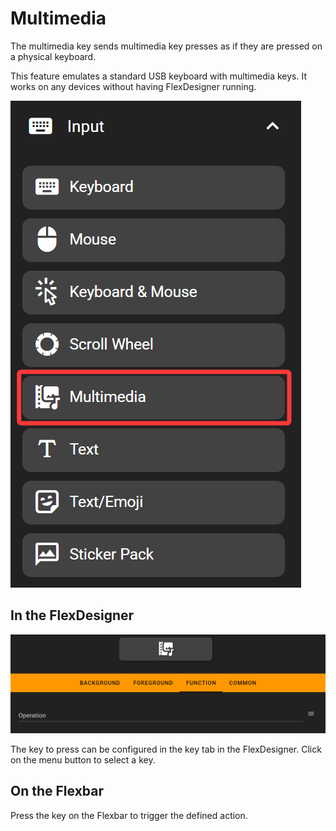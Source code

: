 # Multimedia

The multimedia key sends multimedia key presses as if they are pressed on a physical keyboard.

This feature emulates a standard USB keyboard with multimedia keys. It works on any devices without having FlexDesigner running.

![1744984037291](image/multimedia/1744984037291.png)

## In the FlexDesigner

![1744984021980](image/multimedia/1744984021980.png)

The key to press can be configured in the key tab in the FlexDesigner. Click on the menu button to select a key.

## On the Flexbar

Press the key on the Flexbar to trigger the defined action.
